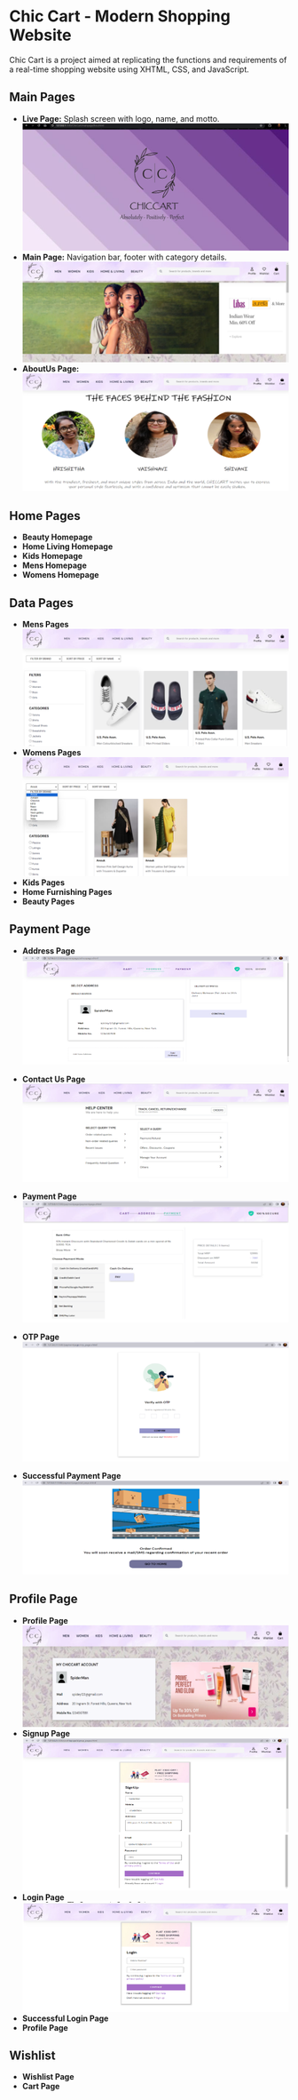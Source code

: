 # Chic Cart - Modern Shopping Website

Chic Cart is a project aimed at replicating the functions and requirements of a real-time shopping website using XHTML, CSS, and JavaScript.

## Main Pages

- **Live Page:** Splash screen with logo, name, and motto.
![Live Page](images/live.png)
- **Main Page:** Navigation bar, footer with category details.
![Main Page](images/mainpage.png)
- **AboutUs Page:** 
![AboutUs Page](images/about.png)


## Home Pages

- **Beauty Homepage**
- **Home Living Homepage**
- **Kids Homepage**
- **Mens Homepage**
- **Womens Homepage**

## Data Pages

- **Mens Pages**
![men Page](images/men.png)
- **Womens Pages**
![Women Page](images/women.png)
- **Kids Pages**
- **Home Furnishing Pages**
- **Beauty Pages**

## Payment Page

- **Address Page**
![Address Page](images/address.png)

- **Contact Us Page**
![Contact Page](images/contact.png)

- **Payment Page**
![Payment Page](images/payment.png)

- **OTP Page**
![OTP Page](images/otp.png)

- **Successful Payment Page**
![Successful Payment Page](images/success.png)

## Profile Page

- **Profile Page**
![Profile Page](images/profile.png)
- **Signup Page**
![Signup Page](images/signup.png)
- **Login Page**
![Login Page](images/login.png)
- **Successful Login Page**
- **Profile Page**

## Wishlist

- **Wishlist Page**
- **Cart Page**
